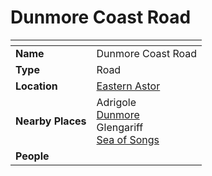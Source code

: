 # Dunmore Coast Road

| []() | |
| --- | --- |
| **Name** | Dunmore Coast Road |
| **Type** | Road |
| **Location** | [Eastern Astor](../regions/eastern-astor.md) |
| **Nearby Places** | Adrigole<br>[Dunmore](../cities/dunmore.md)<br>Glengariff<br>[Sea of Songs](../seas-oceans/sea-of-songs.md) |
| **People** | |

